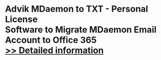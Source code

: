 # Advik MDaemon to TXT - Personal License<br />Software to Migrate MDaemon Email Account to Office 365<br />[>> Detailed information](https://secure.shareit.com/shareit/product.html?productid=300857081&affiliateid=200057808)